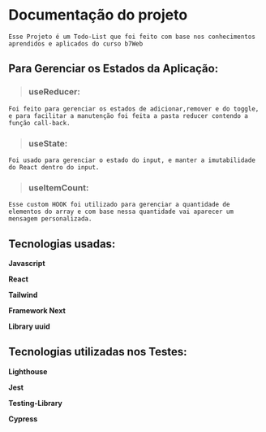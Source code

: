 #         Documentação do projeto

    Esse Projeto é um Todo-List que foi feito com base nos conhecimentos aprendidos e aplicados do curso b7Web


## Para Gerenciar os Estados da Aplicação:
 > ### useReducer: 
    Foi feito para gerenciar os estados de adicionar,remover e do toggle, e para facilitar a manutenção foi feita a pasta reducer contendo a função call-back.
 
 > ### useState:
    Foi usado para gerenciar o estado do input, e manter a imutabilidade do React dentro do input.

> ### useItemCount:
    Esse custom HOOK foi utilizado para gerenciar a quantidade de elementos do array e com base nessa quantidade vai aparecer um mensagem personalizada.

## Tecnologias usadas:
 **Javascript**

**React**

**Tailwind**

**Framework Next**

**Library uuid**

## Tecnologias utilizadas nos Testes:

**Lighthouse**

**Jest**

**Testing-Library**

**Cypress**